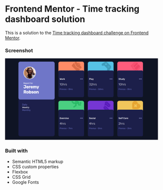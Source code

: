 # Frontend Mentor - Time tracking dashboard solution

This is a solution to the [Time tracking dashboard challenge on Frontend Mentor](https://www.frontendmentor.io/challenges/time-tracking-dashboard-UIQ7167Jw).

### Screenshot

![](./screenshot.png)

### Built with

- Semantic HTML5 markup
- CSS custom properties
- Flexbox
- CSS Grid
- Google Fonts
